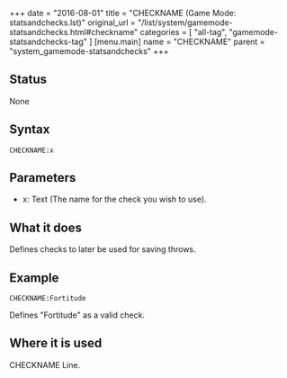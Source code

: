 +++
date = "2016-08-01"
title = "CHECKNAME (Game Mode: statsandchecks.lst)"
original_url = "/list/system/gamemode-statsandchecks.html#checkname"
categories = [ "all-tag", "gamemode-statsandchecks-tag" ]
[menu.main]
    name = "CHECKNAME"
    parent = "system_gamemode-statsandchecks"
+++

## Status

None

## Syntax

`CHECKNAME:x`

## Parameters

-   x: Text (The name for the check you wish to use).



What it does
------------

Defines checks to later be used for saving throws.

Example
-------

`CHECKNAME:Fortitude`

Defines "Fortitude" as a valid check.

Where it is used
----------------

CHECKNAME Line.

